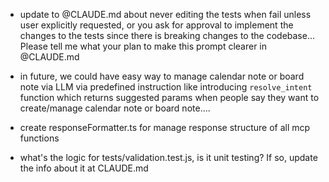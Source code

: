 - update to @CLAUDE.md about never editing the tests when fail unless user explicitly requested, or you ask for approval to implement the changes to the tests since there is breaking changes to the codebase... Please tell me what your plan to make this prompt clearer in @CLAUDE.md

- in future, we could have easy way to manage calendar note or board note via LLM via predefined instruction like introducing `resolve_intent` function which returns suggested params when people say they want to create/manage calendar note or board note.... 

- create responseFormatter.ts for manage response structure of all mcp functions
- what's the logic for tests/validation.test.js, is it unit testing? If so, update the info about it at CLAUDE.md